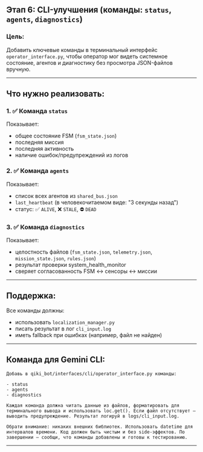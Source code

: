 ##  Этап 6: **CLI-улучшения (команды: `status`, `agents`, `diagnostics`)**

###  Цель:

Добавить ключевые команды в терминальный интерфейс `operator_interface.py`, чтобы оператор мог видеть системное состояние, агентов и диагностику без просмотра JSON-файлов вручную.

---

##  Что нужно реализовать:

### 1. ✅ Команда `status`

Показывает:

* общее состояние FSM (`fsm_state.json`)
* последняя миссия
* последняя активность
* наличие ошибок/предупреждений из логов

### 2. ✅ Команда `agents`

Показывает:

* список всех агентов из `shared_bus.json`
* `last_heartbeat` (в человекочитаемом виде: "3 секунды назад")
* статус: ✅ `ALIVE`, ❌ `STALE`, ⛔️ `DEAD`

### 3. ✅ Команда `diagnostics`

Показывает:

* целостность файлов (`fsm_state.json`, `telemetry.json`, `mission_state.json`, `rules.json`)
* результат проверки system\_health\_monitor
* сверяет согласованность FSM ↔ сенсоры ↔ миссии

---

##  Поддержка:

Все команды должны:

* использовать `localization_manager.py`
* писать результат в лог `cli_input.log`
* иметь fallback при ошибках (например, файл не найден)

---

##  Команда для Gemini CLI:

```
Добавь в qiki_bot/interfaces/cli/operator_interface.py команды:

- status
- agents
- diagnostics

Каждая команда должна читать данные из файлов, форматировать для терминального вывода и использовать loc.get(). Если файл отсутствует — выводить предупреждение. Результат логируй в logs/cli_input.log.

Обрати внимание: никаких внешних библиотек. Использовать datetime для интервалов времени. Код должен быть чистым и без side-эффектов. По завершении — сообщи, что команды добавлены и готовы к тестированию.
```

---